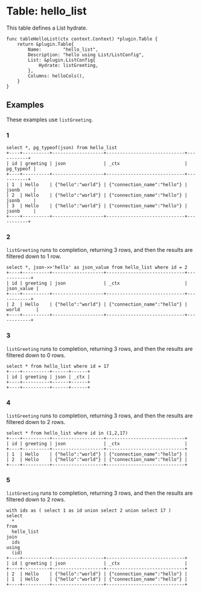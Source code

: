 # Table: hello_list

This table defines a List hydrate.

```
func tableHelloList(ctx context.Context) *plugin.Table {
	return &plugin.Table{
		Name:        "hello_list",
		Description: "hello using List/ListConfig",
		List: &plugin.ListConfig{
			Hydrate: listGreeting,
		},
		Columns: helloCols(),
	}
}
```

## Examples

These examples use `listGreeting`.

### 1

```
select *, pg_typeof(json) from hello_list
+----+----------+-------------------+-----------------------------+-----------+
| id | greeting | json              | _ctx                        | pg_typeof |
+----+----------+-------------------+-----------------------------+-----------+
| 1  | Hello    | {"hello":"world"} | {"connection_name":"hello"} | jsonb     |
| 2  | Hello    | {"hello":"world"} | {"connection_name":"hello"} | jsonb     |
| 3  | Hello    | {"hello":"world"} | {"connection_name":"hello"} | jsonb     |
+----+----------+-------------------+-----------------------------+-----------+
```

### 2

`listGreeting` runs to completion, returning 3 rows, and then the results are filtered down to 1 row.

```
select *, json->>'hello' as json_value from hello_list where id = 2
+----+----------+-------------------+-----------------------------+------------+
| id | greeting | json              | _ctx                        | json_value |
+----+----------+-------------------+-----------------------------+------------+
| 2  | Hello    | {"hello":"world"} | {"connection_name":"hello"} | world      |
+----+----------+-------------------+-----------------------------+------------+
```

### 3

`listGreeting` runs to completion, returning 3 rows, and then the results are filtered down to 0 rows.

```
select * from hello_list where id = 17
+----+----------+------+------+
| id | greeting | json | _ctx |
+----+----------+------+------+
+----+----------+------+------+
```

### 4

`listGreeting` runs to completion, returning 3 rows, and then the results are filtered down to 2 rows.

```
select * from hello_list where id in (1,2,17)
+----+----------+-------------------+-----------------------------+
| id | greeting | json              | _ctx                        |
+----+----------+-------------------+-----------------------------+
| 1  | Hello    | {"hello":"world"} | {"connection_name":"hello"} |
| 2  | Hello    | {"hello":"world"} | {"connection_name":"hello"} |
+----+----------+-------------------+-----------------------------+
```

### 5

`listGreeting` runs to completion, returning 3 rows, and then the results are filtered down to 2 rows.

```
with ids as ( select 1 as id union select 2 union select 17 )
select 
  *
from 
  hello_list
join 
  ids
using
  (id)
+----+----------+-------------------+-----------------------------+
| id | greeting | json              | _ctx                        |
+----+----------+-------------------+-----------------------------+
| 2  | Hello    | {"hello":"world"} | {"connection_name":"hello"} |
| 1  | Hello    | {"hello":"world"} | {"connection_name":"hello"} |
+----+----------+-------------------+-----------------------------+
```
